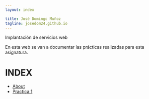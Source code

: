 ```yaml
---
layout: index

title: José Domingo Muñoz	
tagline: josedom24.github.io
---
```


Implantación de servicios web

En esta web se van a documentar las prácticas realizadas para esta asignatura.


# INDEX
- [About](about.md)  
- [Practica 1](/practica1/p1.md)  
